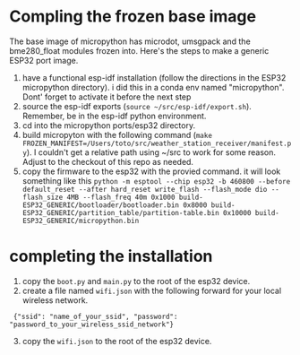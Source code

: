 # Compling the frozen base image
The base image of micropython has microdot, umsgpack and the bme280_float modules frozen into.  Here's the steps to make a generic ESP32 port image.
1. have a functional esp-idf installation (follow the directions in the ESP32 micropython directory).  i did this in a conda env named "micropython".  Dont' forget to activate it before the next step
2. source the esp-idf exports (`source ~/src/esp-idf/export.sh`).  Remember, be in the esp-idf python environment.
3. cd into the micropython ports/esp32 directory.
4. build micropyton with the following command (`make FROZEN_MANIFEST=/Users/toto/src/weather_station_receiver/manifest.py`).  I couldn't get a relative path using ~/src to work for some reason.  Adjust to the checkout of this repo as needed.
5. copy the firmware to the esp32 with the provied command.  it will look something like this `python -m esptool --chip esp32 -b 460800 --before default_reset --after hard_reset write_flash --flash_mode dio --flash_size 4MB --flash_freq 40m 0x1000 build-ESP32_GENERIC/bootloader/bootloader.bin 0x8000 build-ESP32_GENERIC/partition_table/partition-table.bin 0x10000 build-ESP32_GENERIC/micropython.bin`

# completing the installation
1.  copy the `boot.py` and `main.py` to the root of the esp32 device.
2.  create a file named `wifi.json` with the following forward for your local wireless network.  
```
 {"ssid": "name_of_your_ssid", "password": "password_to_your_wireless_ssid_network"}
 ```
 3.  copy the `wifi.json` to the root of the esp32 device.

